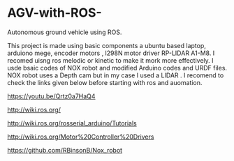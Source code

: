 # AGV-with-ROS-
Autonomous ground vehicle using ROS. 

This project is made using basic components a ubuntu based laptop, arduiono mege, encoder motors , l298N motor driver RP-LIDAR A1-M8. I recomed uisng ros melodic or kinetic to make it mork more effectively.
I usde bsaic codes of NOX robot and modified Arduino codes and URDF files.
NOX robot uses a Depth cam but in my case I used a LIDAR . 
I recomend to check the links given below before starting with ros and auomation.

https://youtu.be/Qrtz0a7HaQ4

http://wiki.ros.org/

http://wiki.ros.org/rosserial_arduino/Tutorials

http://wiki.ros.org/Motor%20Controller%20Drivers

https://github.com/RBinsonB/Nox_robot
